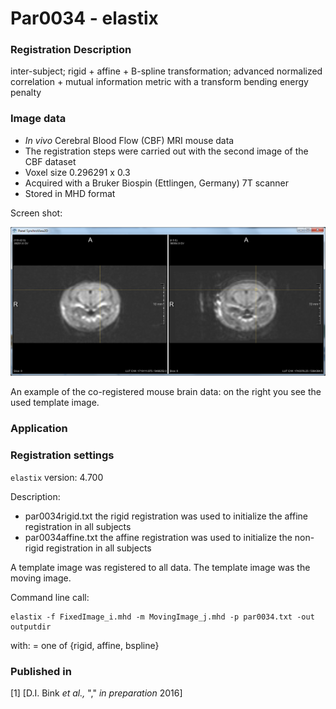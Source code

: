 # Par0034 - elastix

###  Registration Description
inter-subject; rigid + affine + B-spline transformation; advanced normalized correlation + mutual information metric with a transform bending energy penalty	

###  Image data

* _In vivo_ Cerebral Blood Flow (CBF) MRI mouse data
* The registration steps were carried out with the second image of the CBF dataset
* Voxel size 0.296291 x 0.3
* Acquired with a Bruker Biospin (Ettlingen, Germany) 7T scanner
* Stored in MHD format

Screen shot:

![alt-text](Bink_elastix_wiki_IN_VIVO_CBF_screenshot.png)

An example of the co-registered mouse brain data: on the right you see the used template image.

###  Application

###  Registration settings

`elastix` version: 4.700

Description:

* par0034rigid.txt the rigid registration was used to initialize the affine registration in all subjects
* par0034affine.txt the affine registration was used to initialize the non-rigid registration in all subjects

A template image was registered to all data. The template image was the moving image.

Command line call:


    elastix -f FixedImage_i.mhd -m MovingImage_j.mhd -p par0034.txt -out outputdir


with:  = one of {rigid, affine, bspline}

###  Published in

[1] [D.I. Bink _et al.,_ "," _in preparation_ 2016]
